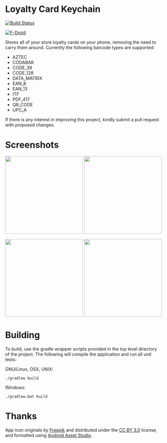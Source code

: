 # Loyalty Card Keychain
[![Build Status](https://travis-ci.org/brarcher/loyalty-card-locker.svg?branch=master)](https://travis-ci.org/brarcher/loyalty-card-locker)

[![F-Droid](https://upload.wikimedia.org/wikipedia/commons/thumb/0/0d/Get_it_on_F-Droid.svg/160px-Get_it_on_F-Droid.svg.png)](https://f-droid.org/repository/browse/?fdid=protect.card_locker "Loyalty Card Keychain on F-Droid")


Stores all of your store loyalty cards on your phone, removing the need to carry them around.  Currently the following barcode types are supported:

- AZTEC
- CODABAR
- CODE_39
- CODE_128
- DATA_MATRIX
- EAN_8
- EAN_13
- ITF
- PDF_417
- QR_CODE
- UPC_A

If there is any interest in improving this project, kindly submit a pull request with
proposed changes.

# Screenshots

[<img src="https://cloud.githubusercontent.com/assets/5264535/18036233/32fae9a6-6d33-11e6-81e4-55ba60e83d9b.png" width=250>](https://cloud.githubusercontent.com/assets/5264535/18036233/32fae9a6-6d33-11e6-81e4-55ba60e83d9b.png)
[<img src="https://cloud.githubusercontent.com/assets/5264535/18036246/7ee5c7f0-6d33-11e6-90cf-d2b3ca5a94c7.png" width=250>](https://cloud.githubusercontent.com/assets/5264535/18036246/7ee5c7f0-6d33-11e6-90cf-d2b3ca5a94c7.png)

[<img src="https://cloud.githubusercontent.com/assets/5264535/18036258/bb19562e-6d33-11e6-856e-740e8785ad71.png" width=250>](https://cloud.githubusercontent.com/assets/5264535/18036258/bb19562e-6d33-11e6-856e-740e8785ad71.png)
[<img src="https://cloud.githubusercontent.com/assets/5264535/18036269/0202baf8-6d34-11e6-9c17-449d5b348738.png" width=250>](https://cloud.githubusercontent.com/assets/5264535/18036269/0202baf8-6d34-11e6-9c17-449d5b348738.png)

# Building

To build, use the gradle wrapper scripts provided in the top level directory of the project. The following will
compile the application and run all unit tests:

GNU/Linux, OSX, UNIX:
```
./gradlew build
```

Windows:
```
./gradlew.bat build
```

# Thanks

App icon originals by [Freepik](https://www.flaticon.com) and distributed under the [CC BY 3.0](http://creativecommons.org/licenses/by/3.0/) license,
and formatted using [Android Asset Studio](https://romannurik.github.io/AndroidAssetStudio/index.html).
